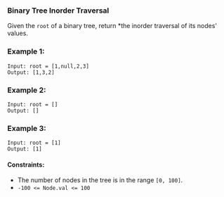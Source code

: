 ### Binary Tree Inorder Traversal

Given the `root` of a binary tree, return *the inorder traversal of its nodes' values.

### Example 1:
    Input: root = [1,null,2,3]
    Output: [1,3,2]
    
### Example 2:
    Input: root = []
    Output: []

### Example 3:
    Input: root = [1]
    Output: [1]
    
#### Constraints:
- The number of nodes in the tree is in the range `[0, 100]`.
- `-100 <= Node.val <= 100`
